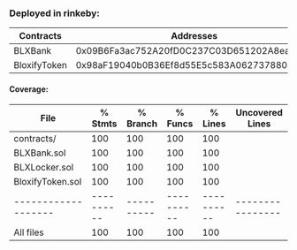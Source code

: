 ### Deployed in rinkeby:

  Contracts        |                             Addresses                      |
-------------------|------------------------------------------------------------|
  BLXBank          |        0x09B6Fa3ac752A20fD0C237C03D651202A8ea06BB          |                                            
  BloxifyToken     |        0x98aF19040b0B36Ef8d55E5c583A0627378803be9          |

#### Coverage:
File               |  % Stmts | % Branch |  % Funcs |  % Lines |Uncovered Lines |
-------------------|----------|----------|----------|----------|----------------|
contracts/         |      100 |      100 |      100 |      100 |                |
  BLXBank.sol      |      100 |      100 |      100 |      100 |                |
  BLXLocker.sol    |      100 |      100 |      100 |      100 |                |
  BloxifyToken.sol |      100 |      100 |      100 |      100 |                |
-------------------|----------|----------|----------|----------|----------------|
All files          |      100 |      100 |      100 |      100 |                |
